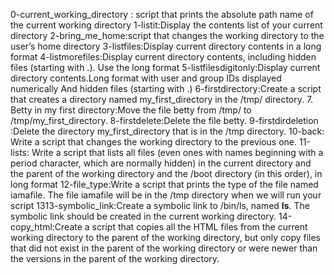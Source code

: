 0-current_working_directory : script that prints the absolute path name of the current working directory
1-listit:Display the contents list of your current directory
2-bring_me_home:script that changes the working directory to the user’s home directory
3-listfiles:Display current directory contents in a long format
4-listmorefiles:Display current directory contents, including hidden files (starting with .). Use the long format
5-listfilesdigitonly:Display current directory contents.Long format with user and group IDs displayed numerically And hidden files (starting with .)
6-firstdirectory:Create a script that creates a directory named my_first_directory in the /tmp/ directory.
7. Betty in my first directory:Move the file betty from /tmp/ to /tmp/my_first_directory.
8-firstdelete:Delete the file betty.
9-firstdirdeletion :Delete the directory my_first_directory that is in the /tmp directory.
10-back: Write a script that changes the working directory to the previous one.
11-lists: Write a script that lists all files (even ones with names beginning with a period character, which are normally hidden) in the current directory and the parent of the working directory and the /boot directory (in this order), in long format
12-file_type:Write a script that prints the type of the file named iamafile. The file iamafile will be in the /tmp directory when we will run your script
1313-symbolic_link:Create a symbolic link to /bin/ls, named __ls__. The symbolic link should be created in the current working directory.
14-copy_html:Create a script that copies all the HTML files from the current working directory to the parent of the working directory, but only copy files that did not exist in the parent of the working directory or were newer than the versions in the parent of the working directory.
